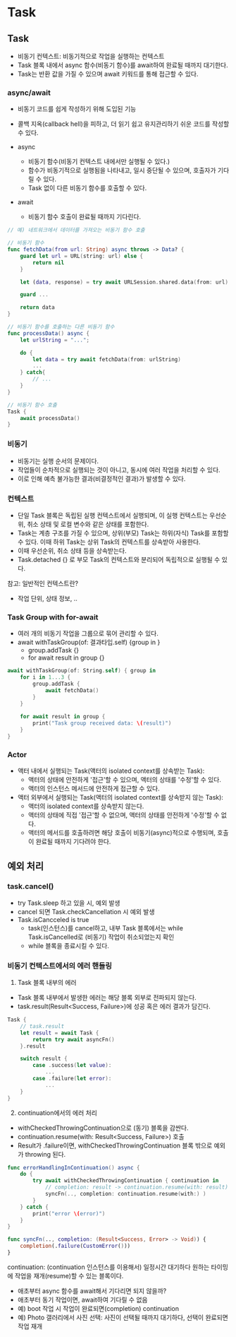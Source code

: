 # Task
## Task
- 비동기 컨텍스트: 비동기적으로 작업을 실행하는 컨텍스트
- Task 블록 내에서 async 함수(비동기 함수)를 await하여 완료될 때까지 대기한다.   
- Task는 반환 값을 가질 수 있으며 await 키워드를 통해 접근할 수 있다.

### async/await
- 비동기 코드를 쉽게 작성하기 위해 도입된 기능
- 콜백 지옥(callback hell)을 피하고, 더 읽기 쉽고 유지관리하기 쉬운 코드를 작성할 수 있다.
- async
  - 비동기 함수(비동기 컨텍스트 내에서만 실행될 수 있다.) 
  - 함수가 비동기적으로 실행됨을 나타내고, 일시 중단될 수 있으며, 호출자가 기다릴 수 있다.   
  - Task 없이 다른 비동기 함수를 호출할 수 있다.

- await 
  - 비동기 함수 호출이 완료될 때까지 기다린다.

```swift
// 예) 네트워크에서 데이터를 가져오는 비동기 함수 호출

// 비동기 함수
func fetchData(from url: String) async throws -> Data? {
    guard let url = URL(string: url) else {
        return nil
    }

    let (data, response) = try await URLSession.shared.data(from: url)

    guard ...

    return data
}

// 비동기 함수를 호출하는 다른 비동기 함수
func processData() async {
    let urlString = "...";

    do {
        let data = try await fetchData(from: urlString)
        ...
    } catch{
        // ...
    }
}

// 비동기 함수 호출
Task {
    await processData()
}
```

### 비동기

- 비동기는 실행 순서의 문제이다.
- 작업들이 순차적으로 실행되는 것이 아니고, 동시에 여러 작업을 처리할 수 있다.
- 이로 인해 예측 불가능한 결과(비결정적인 결과)가 발생할 수 있다.

### 컨텍스트
- 단일 Task 블록은 독립된 실행 컨텍스트에서 실행되며, 이 실행 컨텍스트는 우선순위, 취소 상태 및 로컬 변수와 같은 상태를 포함한다.
- Task는 계층 구조를 가질 수 있으며, 상위(부모) Task는 하위(자식) Task를 포함할 수 있다. 이때 하위 Task는 상위 Task의 컨텍스트를 상속받아 사용한다. 
- 이때 우선순위, 취소 상태 등을 상속받는다.
- Task.detached {} 로 부모 Task의 컨텍스트와 분리되어 독립적으로 실행될 수 있다.   
  

참고: 일반적인 컨텍스트란?
- 작업 단위, 상태 정보, ..

### Task Group with for-await
- 여러 개의 비동기 작업을 그룹으로 묶어 관리할 수 있다.
- await withTaskGroup(of: 결과타입.self) {group in }
  - group.addTask {}
  - for await result in group {}

```swift
await withTaskGroup(of: String.self) { group in
    for i in 1...3 {
        group.addTask {
            await fetchData()
        }
    }
    
    for await result in group {
        print("Task group received data: \(result)")
    }
}
```

### Actor
- 액터 내에서 실행되는 Task(액터의 isolated context를 상속받는 Task): 
  - 액터의 상태에 안전하게 '접근'할 수 있으며, 액터의 상태를 '수정'할 수 있다.
  - 액터의 인스턴스 메서드에 안전하게 접근할 수 있다. 
- 액터 외부에서 실행되는 Task(액터의 isolated context를 상속받지 않는 Task): 
  - 액터의 isolated context를 상속받지 않는다.
  - 액터의 상태에 직접 '접근'할 수 없으며, 액터의 상태를 안전하게 '수정'할 수 없다.
  - 액터의 메서드를 호출하려면 해당 호출이 비동기(async)적으로 수행되며, 호출이 완료될 때까지 기다려야 한다.

## 예외 처리

### task.cancel()   
- try Task.sleep 하고 있을 시, 예외 발생
- cancel 되면 Task.checkCancellation 시 예외 발생
- Task.isCancceled is true
    - task(인스턴스)를 cancel하고, 내부 Task 블록에서는 while Task.isCancelled로 (비동기) 작업이 취소되었는지 확인
    - while 블록을 종료시킬 수 있다.

### 비동기 컨텍스트에서의 에러 핸들링
1. Task 블록 내부의 에러
- Task 블록 내부에서 발생한 에러는 해당 블록 외부로 전파되지 않는다.
- task.result(Result<Success, Failure>)에 성공 혹은 에러 결과가 담긴다.
```swift
Task {
    // task.result
    let result = await Task {
        return try await asyncFn()
    }.result

    switch result {
        case .success(let value):
            ...
        case .failure(let error):
            ...
    }
}
```

2. continuation에서의 에러 처리
- withCheckedThrowingContinuation으로 (동기) 블록을 감싼다.
- continuation.resume(with: Result<Success, Failure>) 호출
- Result가 .failure이면, withCheckedThrowingContinuation 블록 밖으로 예외가 throwing 된다.
```swift
func errorHandlingInContinuation() async {
    do {
        try await withCheckedThrowingContinuation { continuation in
            // completion: result -> continuation.resume(with: result)
            syncFn(.., completion: continuation.resume(with:) ) 
        }
    } catch {
        print("error \(error)")
    }
}

func syncFn(.., completion: (Result<Success, Error> -> Void)) {
    completion(.failure(CustomError()))
}
```

continuation: (continuation 인스턴스를 이용해서) 일정시간 대기하다 원하는 타이밍에 작업을 재개(resume)할 수 있는 블록이다.
- 애초부터 async 함수를 await해서 기다리면 되지 않을까? 
- 애초부터 동기 작업이면, await하여 기다릴 수 없음
- 예) boot 작업 시 작업이 완료되면(completion) continuation
- 예) Photo 갤러리에서 사진 선택: 사진이 선택될 때까지 대기하다, 선택이 완료되면 작업 재개
